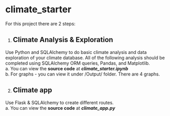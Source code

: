 # climate_starter

For this project there are 2 steps:
1. ## Climate Analysis & Exploration
  Use Python and SQLAlchemy to do basic climate analysis and data exploration of your climate database. All of the following analysis should be completed using SQLAlchemy ORM queries, Pandas, and Matplotlib.<br>
  a. You can view the **source code** at **<em>climate_starter.ipynb</em>** <br>
  b. For graphs - you can view it under /Output/ folder. There are 4 graphs. <br>
 
 2. ## Climate app
   Use Flask & SQLAlchemy to create different routes. <br>
   a. You can view the **source code** at **<em>climate_app.py</em>**
